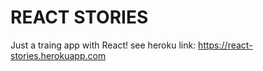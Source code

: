 # REACT STORIES
Just a traing app with React!
see heroku link: https://react-stories.herokuapp.com

